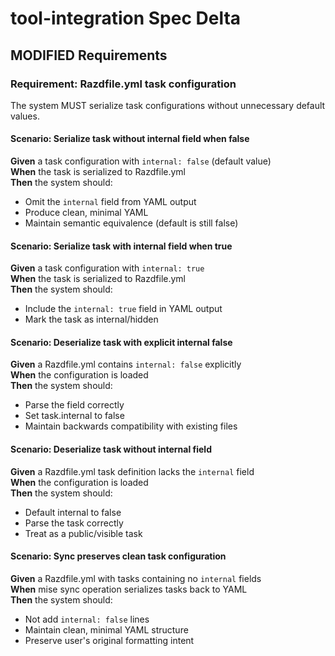 # tool-integration Spec Delta

## MODIFIED Requirements

### Requirement: Razdfile.yml task configuration
The system MUST serialize task configurations without unnecessary default values.

#### Scenario: Serialize task without internal field when false
**Given** a task configuration with `internal: false` (default value)  
**When** the task is serialized to Razdfile.yml  
**Then** the system should:
- Omit the `internal` field from YAML output
- Produce clean, minimal YAML
- Maintain semantic equivalence (default is still false)

#### Scenario: Serialize task with internal field when true
**Given** a task configuration with `internal: true`  
**When** the task is serialized to Razdfile.yml  
**Then** the system should:
- Include the `internal: true` field in YAML output
- Mark the task as internal/hidden

#### Scenario: Deserialize task with explicit internal false
**Given** a Razdfile.yml contains `internal: false` explicitly  
**When** the configuration is loaded  
**Then** the system should:
- Parse the field correctly
- Set task.internal to false
- Maintain backwards compatibility with existing files

#### Scenario: Deserialize task without internal field
**Given** a Razdfile.yml task definition lacks the `internal` field  
**When** the configuration is loaded  
**Then** the system should:
- Default internal to false
- Parse the task correctly
- Treat as a public/visible task

#### Scenario: Sync preserves clean task configuration
**Given** a Razdfile.yml with tasks containing no `internal` fields  
**When** mise sync operation serializes tasks back to YAML  
**Then** the system should:
- Not add `internal: false` lines
- Maintain clean, minimal YAML structure
- Preserve user's original formatting intent
